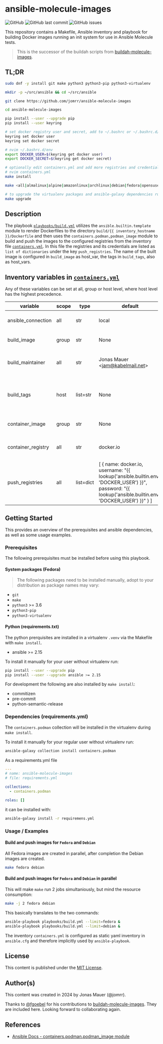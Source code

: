 # ansible-molecule-images

![GitHub](https://img.shields.io/github/license/jomrr/ansible-molecule-images) ![GitHub last commit](https://img.shields.io/github/last-commit/jomrr/ansible-molecule-images) ![GitHub issues](https://img.shields.io/github/issues-raw/jomrr/ansible-molecule-images)

This repository contains a Makefile, Ansible inventory and playbook for building
Docker images running an init system for use in Ansible Molecule tests.

> This is the successor of the buildah scripts from [buildah-molecule-images](https://github.com/jomrr/buildah-molecule-images).

## TL;DR

```bash
sudo dnf -y install git make python3 python3-pip python3-virtualenv

mkdir -p ~/src/ansible && cd ~/src/ansible

git clone https://github.com/jomrr/ansible-molecule-images

cd ansible-molecule-images

pip install --user --upgrade pip
pip install --user keyring

# set docker registry user and secret, add to ~/.bashrc or ~/.bashrc.d/env
keyring set docker user
keyring set docker secret

# nvim ~/.bashrc.d/env
export DOCKER_USER=$(keyring get docker user)
export DOCKER_SECRET=$(keyring get docker secret)

# optionally edit containers.yml and add more registries and credentials under key push_registries.
# nvim containers.yml
make install

make <all|almalinux|alpine|amazonlinux|archlinux|debian|fedora|opensuse|oralcelinux|ubuntu>

# to upgrade the virtualenv packages and ansible-galaxy dependencies run:
make upgrade
```

## Description

The playbook [`playbooks/build.yml`](playbooks/build.yml) utilizes the `ansible.builtin.template` module to render Dockerfiles to the directory `build/{{ inventory_hostname }}/Dockerfile` and then uses the `containers.podman,podman_image` module to build and push the images to the configured registries from the inventory file [`containers.yml`](containers.yml). In this file the registries and its credentials are listed as `list of dictionaries` under the key `push_registries`. The name of the built image is configured in `build_image` as host_var, the tags in `build_tags`, also as host_vars.

## Inventory variables in [`containers.yml`](containers.yml)

Any of these variables can be set at all, group or host level, where host level has the highest precedence.

| variable | scope | type | default | description |
| -------- | ----- | ---- | ------- | ----------- |
| ansible_connection | all | str | local | defines ansible_connection=local for all inventory hosts |
| build_image | group | str | None | name/repo of the built image, the namespace is used from `push_registries.item.username` |
| build_maintainer | all | str | Jonas Mauer <<jam@kabelmail.net>> | build maintainer used in `MAINTAINER` and `ENV maintainer=` statement in generated Dockerfiles |
| build_tags | host | list=str | None | tags for the built images, the first listed tag will be used in FROM statement in Dockerfile, so e.g. `[39, latest]` will use tag `39` to build the image and push it tagged as `39` and `latest` |
| container_image | group | str | None | name of the image to use in FROM statement in generated Dockerfile |
| container_registry | all | str | docker.io | the container registry from where an image is pulled, used in FROM statement in generated Dockerfile |
| push_registries | all | list=dict | [ { name: docker.io, username: "{{ lookup('ansible.builtin.env', 'DOCKER_USER') }}", password: "{{ lookup('ansible.builtin.env', 'DOCKER_USER') }}" } ] | list of registriy definitions as dictionaries to where the built images are pushed |

## Getting Started

This provides an overview of the prerequisites and ansible dependencies, as well as some usage examples.

### Prerequisites

The following prerequisites must be installed before using this playbook.

#### System packages (Fedora)

> The following packages need to be installed manually, adopt to your distribution as package names may vary:

- `git`
- `make`
- `python3` >= 3.6
- `python3-pip`
- `python3-virtualenv`

#### Python (requirements.txt)

The python prerquisites are installed in a virtualenv `.venv` via the Makefile with `make install`.

- ansible >= 2.15

To install it manually for your user without virtualenv run:

```bash
pip install --user --upgrade pip
pip install --user --upgrade ansible >= 2.15
```

For development the following are also installed by `make install`:

- commitizen
- pre-commit
- python-semantic-release

### Dependencies (requirements.yml)

The `containers.podman` collection will be installed in the virtualenv during `make install`.

To install it manually for your regular user without virtualenv run:

```bash
ansible-galaxy collection install containers.podman
```

As a requirements.yml file

```yaml
---
# name: ansible-molecule-images
# file: requirements.yml

collections:
  - containers.podman

roles: []

```

it can be installed with:

```bash
ansible-galaxy install -r requiremens.yml
```

### Usage / Examples

#### Build and push images for `Fedora` and `Debian`

All Fedora images are created in parallel, after completion the Debian images are created.

```bash
make fedora debian
```

#### Build and push images for `Fedora` and `Debian` in parallel

This will make `make` run 2 jobs simultaniously, but mind the resource consumption:

```bash
make -j 2 fedora debian
```

This basically translates to the two commands:

```bash
ansible-playbook playbooks/build.yml --limit=fedora &
ansible-playbook playbooks/build.yml --limit=debian &
```

The inventory `containers.yml` is configured as static yaml inventory in `ansible.cfg` and therefore implicitly used by `ansible-playbook`.

## License

This content is published under the [MIT License](LICENSE).

## Author(s)

This content was created in 2024 by Jonas Mauer (@jomrr).

Thanks to [@fgoebel](https://github.com/fgoebel) for his contributions to [buildah-molecule-images](https://github.com/jomrr/buildah-molecule-images). They are included here. Looking forward to collaborating again.

## References

- [Ansible Docs - containers.podman.podman_image module](https://docs.ansible.com/ansible/latest/collections/containers/podman/podman_image_module.html)
